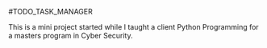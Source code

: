 #TODO_TASK_MANAGER

This is a mini project started while I taught a client Python Programming for a masters program in Cyber Security.

